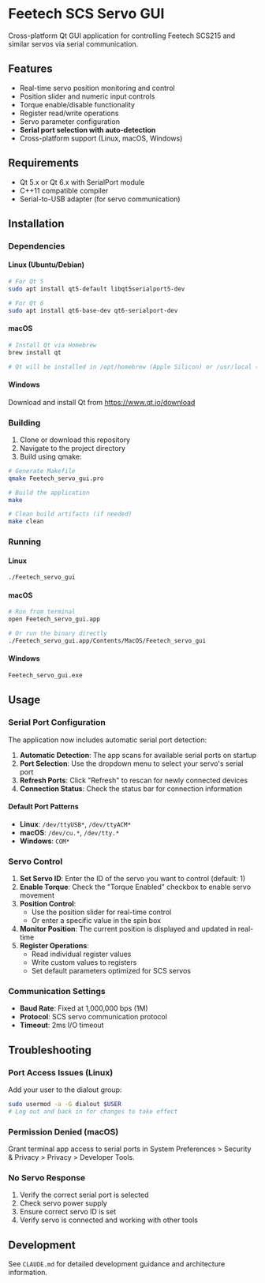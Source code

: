 # Feetech SCS Servo GUI

Cross-platform Qt GUI application for controlling Feetech SCS215 and similar servos via serial communication.

## Features

- Real-time servo position monitoring and control
- Position slider and numeric input controls
- Torque enable/disable functionality
- Register read/write operations
- Servo parameter configuration
- **Serial port selection with auto-detection**
- Cross-platform support (Linux, macOS, Windows)

## Requirements

- Qt 5.x or Qt 6.x with SerialPort module
- C++11 compatible compiler
- Serial-to-USB adapter (for servo communication)

## Installation

### Dependencies

#### Linux (Ubuntu/Debian)
```bash
# For Qt 5
sudo apt install qt5-default libqt5serialport5-dev

# For Qt 6
sudo apt install qt6-base-dev qt6-serialport-dev
```

#### macOS
```bash
# Install Qt via Homebrew
brew install qt

# Qt will be installed in /opt/homebrew (Apple Silicon) or /usr/local (Intel)
```

#### Windows
Download and install Qt from https://www.qt.io/download

### Building

1. Clone or download this repository
2. Navigate to the project directory
3. Build using qmake:

```bash
# Generate Makefile
qmake Feetech_servo_gui.pro

# Build the application
make

# Clean build artifacts (if needed)
make clean
```

### Running

#### Linux
```bash
./Feetech_servo_gui
```

#### macOS
```bash
# Run from terminal
open Feetech_servo_gui.app

# Or run the binary directly
./Feetech_servo_gui.app/Contents/MacOS/Feetech_servo_gui
```

#### Windows
```cmd
Feetech_servo_gui.exe
```

## Usage

### Serial Port Configuration

The application now includes automatic serial port detection:

1. **Automatic Detection**: The app scans for available serial ports on startup
2. **Port Selection**: Use the dropdown menu to select your servo's serial port
3. **Refresh Ports**: Click "Refresh" to rescan for newly connected devices
4. **Connection Status**: Check the status bar for connection information

#### Default Port Patterns

- **Linux**: `/dev/ttyUSB*`, `/dev/ttyACM*`
- **macOS**: `/dev/cu.*`, `/dev/tty.*`
- **Windows**: `COM*`

### Servo Control

1. **Set Servo ID**: Enter the ID of the servo you want to control (default: 1)
2. **Enable Torque**: Check the "Torque Enabled" checkbox to enable servo movement
3. **Position Control**: 
   - Use the position slider for real-time control
   - Or enter a specific value in the spin box
4. **Monitor Position**: The current position is displayed and updated in real-time
5. **Register Operations**:
   - Read individual register values
   - Write custom values to registers
   - Set default parameters optimized for SCS servos

### Communication Settings

- **Baud Rate**: Fixed at 1,000,000 bps (1M)
- **Protocol**: SCS servo communication protocol
- **Timeout**: 2ms I/O timeout

## Troubleshooting

### Port Access Issues (Linux)
Add your user to the dialout group:
```bash
sudo usermod -a -G dialout $USER
# Log out and back in for changes to take effect
```

### Permission Denied (macOS)
Grant terminal app access to serial ports in System Preferences > Security & Privacy > Privacy > Developer Tools.

### No Servo Response
1. Verify the correct serial port is selected
2. Check servo power supply
3. Ensure correct servo ID is set
4. Verify servo is connected and working with other tools

## Development

See `CLAUDE.md` for detailed development guidance and architecture information.

